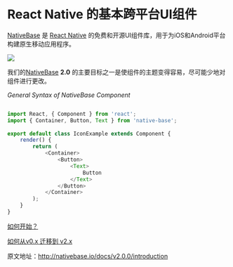 # React Native 的基本跨平台UI组件

[NativeBase](http://nativebase.io/) 是 [React Native](https://facebook.github.io/react-native/) 的免费和开源UI组件库，用于为iOS和Android平台构建原生移动应用程序。

![](http://nativebase.io/docs/v2.0.0/assets/img/web-cover1.jpg)

我们的[NativeBase](http://nativebase.io/) **2.0** 的主要目标之一是使组件的主题变得容易，尽可能少地对组件进行更改。

*General Syntax of NativeBase Component*

```js

import React, { Component } from 'react';
import { Container, Button, Text } from 'native-base';
​
export default class IconExample extends Component {
    render() {
        return (
            <Container>
                <Button>
                    <Text>
                        Button
                    </Text>
                </Button>
            </Container>
        );
    }
}

```

[如何开始？](01.introduction.md)

[如何从v0.x 迁移到 v2.x]()

原文地址：http://nativebase.io/docs/v2.0.0/introduction

